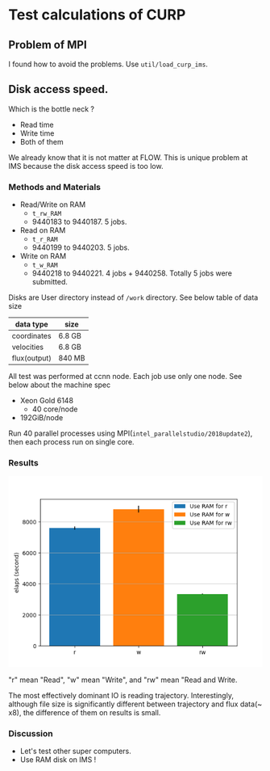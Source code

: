 # Test calculations of CURP

## Problem of MPI

I found how to avoid the problems. Use `util/load_curp_ims`.

## Disk access speed.

Which is the bottle neck ?

- Read time
- Write time
- Both of them

We already know that it is not matter at FLOW. This is unique problem at IMS because the disk access speed is too low.

### Methods and Materials

- Read/Write on RAM
  - `t_rw_RAM`
  - 9440183 to 9440187. 5 jobs.
- Read on RAM
  - `t_r_RAM`
  - 9440199 to 9440203. 5 jobs.
- Write on RAM
  - `t_w_RAM`
  - 9440218 to 9440221. 4 jobs + 9440258. Totally 5 jobs were submitted.

Disks are User directory instead of `/work` directory. See below table of data size

|data type  |size   |
|-----------|-------|
|coordinates| 6.8 GB|
|velocities | 6.8 GB|
|flux(output)|840 MB|

All test was performed at ccnn node. Each job use only one node. See below about the machine spec

- Xeon Gold 6148
  - 40 core/node
- 192GiB/node

Run 40 parallel processes using MPI(`intel_parallelstudio/2018update2`), then each process run on single core.

### Results

![](flux/results/barplot.png)

"r" mean "Read", "w" mean "Write", and "rw" mean "Read and Write.

The most effectively dominant IO is reading trajectory. Interestingly, although file size is significantly different between trajectory and flux data(~ x8), the difference of them on results is small.

### Discussion

- Let's test other super computers.
- Use RAM disk on IMS !
